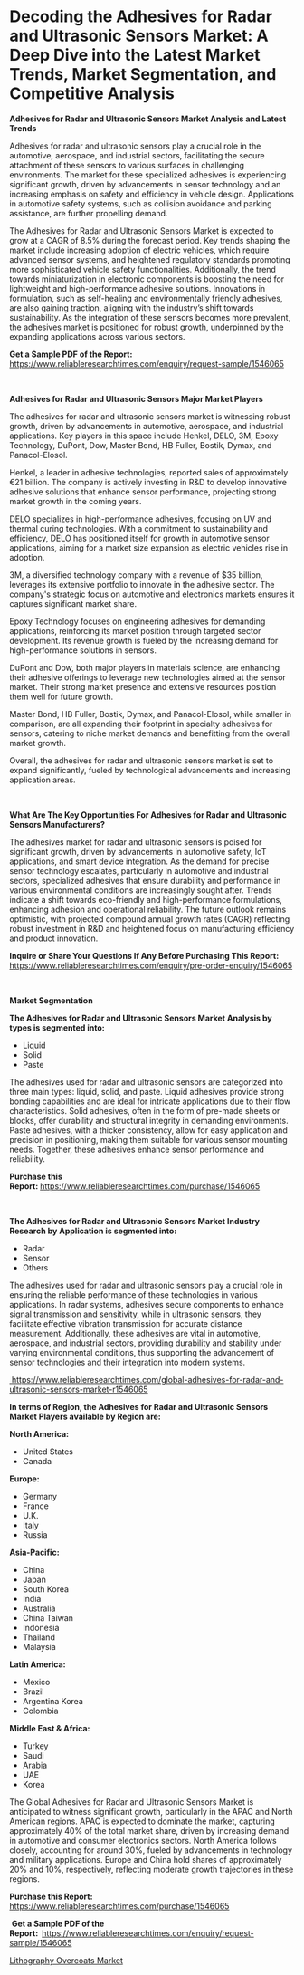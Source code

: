 <p><h1>Decoding the Adhesives for Radar and Ultrasonic Sensors Market: A Deep Dive into the Latest Market Trends, Market Segmentation, and Competitive Analysis</h1></p><p><strong>Adhesives for Radar and Ultrasonic Sensors Market Analysis and Latest Trends</strong></p>
<p><p>Adhesives for radar and ultrasonic sensors play a crucial role in the automotive, aerospace, and industrial sectors, facilitating the secure attachment of these sensors to various surfaces in challenging environments. The market for these specialized adhesives is experiencing significant growth, driven by advancements in sensor technology and an increasing emphasis on safety and efficiency in vehicle design. Applications in automotive safety systems, such as collision avoidance and parking assistance, are further propelling demand.</p><p>The Adhesives for Radar and Ultrasonic Sensors Market is expected to grow at a CAGR of 8.5% during the forecast period. Key trends shaping the market include increasing adoption of electric vehicles, which require advanced sensor systems, and heightened regulatory standards promoting more sophisticated vehicle safety functionalities. Additionally, the trend towards miniaturization in electronic components is boosting the need for lightweight and high-performance adhesive solutions. Innovations in formulation, such as self-healing and environmentally friendly adhesives, are also gaining traction, aligning with the industry’s shift towards sustainability. As the integration of these sensors becomes more prevalent, the adhesives market is positioned for robust growth, underpinned by the expanding applications across various sectors.</p></p>
<p><strong>Get a Sample PDF of the Report:&nbsp;</strong> <a href="https://www.reliableresearchtimes.com/enquiry/request-sample/1546065?utm_campaign=3034&utm_medium=2&utm_source=Github&utm_content=ia&utm_term=02042025&utm_id=adhesives-for-radar-and-ultrasonic-sensors">https://www.reliableresearchtimes.com/enquiry/request-sample/1546065</a></p>
<p>&nbsp;</p>
<p><strong>Adhesives for Radar and Ultrasonic Sensors Major Market Players</strong></p>
<p><p>The adhesives for radar and ultrasonic sensors market is witnessing robust growth, driven by advancements in automotive, aerospace, and industrial applications. Key players in this space include Henkel, DELO, 3M, Epoxy Technology, DuPont, Dow, Master Bond, HB Fuller, Bostik, Dymax, and Panacol-Elosol.</p><p>Henkel, a leader in adhesive technologies, reported sales of approximately €21 billion. The company is actively investing in R&D to develop innovative adhesive solutions that enhance sensor performance, projecting strong market growth in the coming years.</p><p>DELO specializes in high-performance adhesives, focusing on UV and thermal curing technologies. With a commitment to sustainability and efficiency, DELO has positioned itself for growth in automotive sensor applications, aiming for a market size expansion as electric vehicles rise in adoption.</p><p>3M, a diversified technology company with a revenue of $35 billion, leverages its extensive portfolio to innovate in the adhesive sector. The company's strategic focus on automotive and electronics markets ensures it captures significant market share.</p><p>Epoxy Technology focuses on engineering adhesives for demanding applications, reinforcing its market position through targeted sector development. Its revenue growth is fueled by the increasing demand for high-performance solutions in sensors.</p><p>DuPont and Dow, both major players in materials science, are enhancing their adhesive offerings to leverage new technologies aimed at the sensor market. Their strong market presence and extensive resources position them well for future growth.</p><p>Master Bond, HB Fuller, Bostik, Dymax, and Panacol-Elosol, while smaller in comparison, are all expanding their footprint in specialty adhesives for sensors, catering to niche market demands and benefitting from the overall market growth.</p><p>Overall, the adhesives for radar and ultrasonic sensors market is set to expand significantly, fueled by technological advancements and increasing application areas.</p></p>
<p>&nbsp;</p>
<p><strong>What Are The Key Opportunities For Adhesives for Radar and Ultrasonic Sensors Manufacturers?</strong></p>
<p><p>The adhesives market for radar and ultrasonic sensors is poised for significant growth, driven by advancements in automotive safety, IoT applications, and smart device integration. As the demand for precise sensor technology escalates, particularly in automotive and industrial sectors, specialized adhesives that ensure durability and performance in various environmental conditions are increasingly sought after. Trends indicate a shift towards eco-friendly and high-performance formulations, enhancing adhesion and operational reliability. The future outlook remains optimistic, with projected compound annual growth rates (CAGR) reflecting robust investment in R&D and heightened focus on manufacturing efficiency and product innovation.</p></p>
<p><strong>Inquire or Share Your Questions If Any Before Purchasing This Report:</strong> <a href="https://www.reliableresearchtimes.com/enquiry/pre-order-enquiry/1546065?utm_campaign=3034&utm_medium=2&utm_source=Github&utm_content=ia&utm_term=02042025&utm_id=adhesives-for-radar-and-ultrasonic-sensors">https://www.reliableresearchtimes.com/enquiry/pre-order-enquiry/1546065</a></p>
<p>&nbsp;</p>
<p><strong>Market Segmentation</strong></p>
<p><strong>The Adhesives for Radar and Ultrasonic Sensors Market Analysis by types is segmented into:</strong></p>
<p><ul><li>Liquid</li><li>Solid</li><li>Paste</li></ul></p>
<p><p>The adhesives used for radar and ultrasonic sensors are categorized into three main types: liquid, solid, and paste. Liquid adhesives provide strong bonding capabilities and are ideal for intricate applications due to their flow characteristics. Solid adhesives, often in the form of pre-made sheets or blocks, offer durability and structural integrity in demanding environments. Paste adhesives, with a thicker consistency, allow for easy application and precision in positioning, making them suitable for various sensor mounting needs. Together, these adhesives enhance sensor performance and reliability.</p></p>
<p><strong>Purchase this Report:&nbsp;</strong><a href="https://www.reliableresearchtimes.com/purchase/1546065?utm_campaign=3034&utm_medium=2&utm_source=Github&utm_content=ia&utm_term=02042025&utm_id=adhesives-for-radar-and-ultrasonic-sensors">https://www.reliableresearchtimes.com/purchase/1546065</a></p>
<p>&nbsp;</p>
<p><strong>The Adhesives for Radar and Ultrasonic Sensors Market Industry Research by Application is segmented into:</strong></p>
<p><ul><li>Radar</li><li>Sensor</li><li>Others</li></ul></p>
<p><p>The adhesives used for radar and ultrasonic sensors play a crucial role in ensuring the reliable performance of these technologies in various applications. In radar systems, adhesives secure components to enhance signal transmission and sensitivity, while in ultrasonic sensors, they facilitate effective vibration transmission for accurate distance measurement. Additionally, these adhesives are vital in automotive, aerospace, and industrial sectors, providing durability and stability under varying environmental conditions, thus supporting the advancement of sensor technologies and their integration into modern systems.</p></p>
<p><a href="https://www.reliableresearchtimes.com/global-adhesives-for-radar-and-ultrasonic-sensors-market-r1546065?utm_campaign=3034&utm_medium=2&utm_source=Github&utm_content=ia&utm_term=02042025&utm_id=adhesives-for-radar-and-ultrasonic-sensors">&nbsp;https://www.reliableresearchtimes.com/global-adhesives-for-radar-and-ultrasonic-sensors-market-r1546065</a></p>
<p><strong>In terms of Region, the Adhesives for Radar and Ultrasonic Sensors Market Players available by Region are:</strong></p>
<p>
    <p> <strong> North America: </strong>
        <ul>
            <li>United States</li>
            <li>Canada</li>
        </ul>
        </p> 
    <p> <strong> Europe: </strong>
        <ul>
            <li>Germany</li>
            <li>France</li>
            <li>U.K.</li>
            <li>Italy</li>
            <li>Russia</li>
        </ul>
        </p> 
    <p> <strong> Asia-Pacific: </strong>
        <ul>
            <li>China</li>
            <li>Japan</li>
            <li>South Korea</li>
            <li>India</li>
            <li>Australia</li>
            <li>China Taiwan</li>
            <li>Indonesia</li>
            <li>Thailand</li>
            <li>Malaysia</li>
        </ul>
        </p> 
    <p> <strong> Latin America: </strong>
        <ul>
            <li>Mexico</li>
            <li>Brazil</li>
            <li>Argentina Korea</li>
            <li>Colombia</li>
        </ul>
        </p> 
    <p> <strong> Middle East & Africa: </strong>
        <ul>
            <li>Turkey</li>
            <li>Saudi</li>
            <li>Arabia</li>
            <li>UAE</li>
            <li>Korea</li>
        </ul>
    </p>
    </p>
<p><p>The Global Adhesives for Radar and Ultrasonic Sensors Market is anticipated to witness significant growth, particularly in the APAC and North American regions. APAC is expected to dominate the market, capturing approximately 40% of the total market share, driven by increasing demand in automotive and consumer electronics sectors. North America follows closely, accounting for around 30%, fueled by advancements in technology and military applications. Europe and China hold shares of approximately 20% and 10%, respectively, reflecting moderate growth trajectories in these regions.</p></p>
<p><strong>Purchase this Report: </strong><a href="https://www.reliableresearchtimes.com/purchase/1546065?utm_campaign=3034&utm_medium=2&utm_source=Github&utm_content=ia&utm_term=02042025&utm_id=adhesives-for-radar-and-ultrasonic-sensors">https://www.reliableresearchtimes.com/purchase/1546065</a></p>
<p>&nbsp;<strong>Get a Sample PDF of the Report:&nbsp;&nbsp;</strong><a href="https://www.reliableresearchtimes.com/enquiry/request-sample/1546065?utm_campaign=3034&utm_medium=2&utm_source=Github&utm_content=ia&utm_term=02042025&utm_id=adhesives-for-radar-and-ultrasonic-sensors">https://www.reliableresearchtimes.com/enquiry/request-sample/1546065</a></p>
<p><strong></strong></p>
<p><p><a href="https://github.com/pidlisseas/Market-Research-Report-List-1/blob/main/lithography-overcoats-market.md?utm_campaign=3034&utm_medium=2&utm_source=Github&utm_content=ia&utm_term=02042025&utm_id=adhesives-for-radar-and-ultrasonic-sensors">Lithography Overcoats Market</a></p></p>